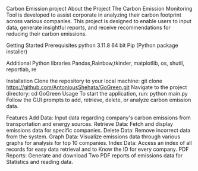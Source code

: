 Carbon Emission project
About the Project
The Carbon Emission Monitoring Tool is developed to assist corporate in analyzing their carbon footprint across various companies. 
This project is designed to enable users to input data, generate insightful reports, and receive recommendations for reducing their carbon emissions.

Getting Started
Prerequisites
python 3.11.8 64 bit
Pip (Python package installer)

Additional Python libraries
Pandas,Rainbow,tkinder, matplotlib, os, shutil, reportlab, re

Installation
Clone the repository to your local machine:
git clone https://github.com/AntoniousShehata/GoGreen.git
Navigate to the project directory:
cd GoGreen
Usage
To start the application, run:
python main.py
Follow the GUI prompts to add, retrieve, delete, or analyze carbon emission data.

Features
Add Data: Input data regarding company's carbon emissions from transportation and energy sources.
Retrieve Data: Fetch and display emissions data for specific companies.
Delete Data: Remove incorrect data from the system.
Graph Data: Visualize emissions data through various graphs for analysis for top 10 companies.
Index Data: Access an index of all records for easy data retrieval and to Know the ID for every company.
PDF Reports: Generate and download Two PDF reports of emissions data for Statistics and reading data.
